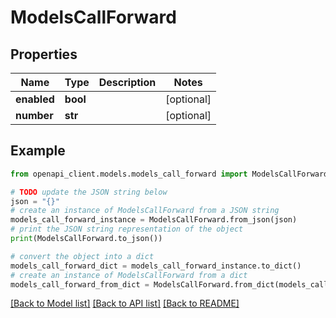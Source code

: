 # ModelsCallForward


## Properties

Name | Type | Description | Notes
------------ | ------------- | ------------- | -------------
**enabled** | **bool** |  | [optional] 
**number** | **str** |  | [optional] 

## Example

```python
from openapi_client.models.models_call_forward import ModelsCallForward

# TODO update the JSON string below
json = "{}"
# create an instance of ModelsCallForward from a JSON string
models_call_forward_instance = ModelsCallForward.from_json(json)
# print the JSON string representation of the object
print(ModelsCallForward.to_json())

# convert the object into a dict
models_call_forward_dict = models_call_forward_instance.to_dict()
# create an instance of ModelsCallForward from a dict
models_call_forward_from_dict = ModelsCallForward.from_dict(models_call_forward_dict)
```
[[Back to Model list]](../README.md#documentation-for-models) [[Back to API list]](../README.md#documentation-for-api-endpoints) [[Back to README]](../README.md)


